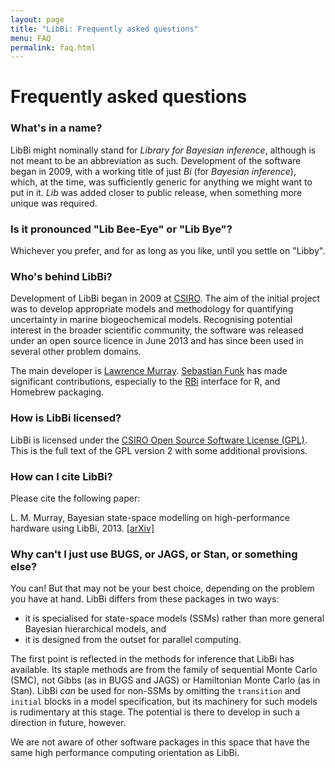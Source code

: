 ```yaml
---
layout: page
title: "LibBi: Frequently asked questions"
menu: FAQ
permalink: faq.html
---
```


Frequently asked questions
==========================

### What's in a name?

LibBi might nominally stand for *Library for Bayesian inference*, although is
not meant to be an abbreviation as such. Development of the software began in
2009, with a working title of just *Bi* (for *Bayesian inference*), which, at
the time, was sufficiently generic for anything we might want to put in
it. *Lib* was added closer to public release, when something more unique was
required.


### Is it pronounced &quot;Lib Bee-Eye&quot; or &quot;Lib Bye&quot;?

Whichever you prefer, and for as long as you like, until you settle on
&quot;Libby&quot;.


### Who's behind LibBi?

Development of LibBi began in 2009 at [CSIRO](http://www.csiro.au). The aim of the initial project was to develop appropriate models and
methodology for quantifying uncertainty in marine biogeochemical models. Recognising potential interest in the broader scientific
community, the software was released under an open source licence in June
2013 and has since been used in several other problem domains.

The main developer is [Lawrence Murray](http://www.indii.org/research/). [Sebastian Funk](http://sbfnk.github.io/) has made significant contributions, especially to the [RBi](/related.html) interface for R, and Homebrew packaging.

### How is LibBi licensed?

LibBi is licensed under the [CSIRO Open Source Software License
(GPL)](https://github.com/lawmurray/LibBi/blob/master/LICENSE). This is the full
text of the GPL version 2 with some additional provisions.

### How can I cite LibBi?

Please cite the following paper:

L. M. Murray, Bayesian state-space modelling on high-performance hardware
using LibBi, 2013. [\[arXiv\]](http://arxiv.org/abs/1306.3277)

### Why can't I just use BUGS, or JAGS, or Stan, or something else?

You can! But that may not be your best choice, depending on the problem you
have at hand. LibBi differs from these packages in two ways:

* it is specialised for state-space models (SSMs) rather than more general
  Bayesian hierarchical models, and
* it is designed from the outset for parallel computing.

The first point is reflected in the methods for inference that LibBi has
available. Its staple methods are from the family of sequential Monte Carlo
(SMC), not Gibbs (as in BUGS and JAGS) or Hamiltonian Monte Carlo (as in
Stan). LibBi *can* be used for non-SSMs by omitting the `transition` and
`initial` blocks in a model specification, but its machinery for such models
is rudimentary at this stage. The potential is there to develop in such a
direction in future, however.

We are not aware of other software packages in this space that have the same
high performance computing orientation as LibBi.

